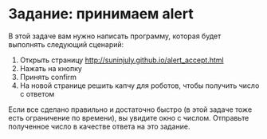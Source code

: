 # Задание: принимаем alert
В этой задаче вам нужно написать программу, которая будет выполнять следующий сценарий:

1. Открыть страницу http://suninjuly.github.io/alert_accept.html
2. Нажать на кнопку
3. Принять confirm
4. На новой странице решить капчу для роботов, чтобы получить число с ответом

Если все сделано правильно и достаточно быстро (в этой задаче тоже есть ограничение по времени), вы увидите окно с числом. Отправьте полученное число в качестве ответа на это задание.
